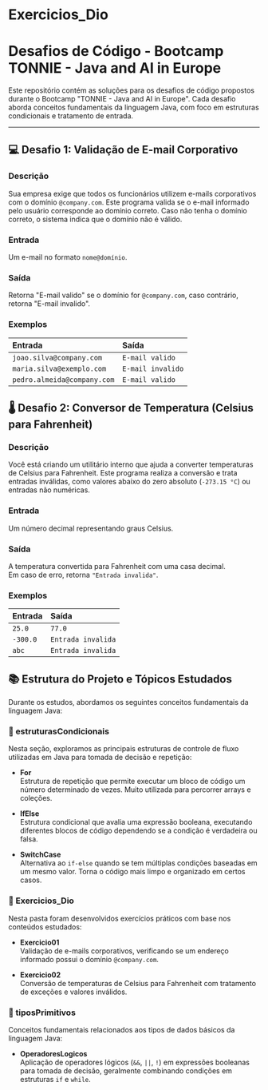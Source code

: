 # Exercicios_Dio
# Desafios de Código - Bootcamp TONNIE - Java and AI in Europe

Este repositório contém as soluções para os desafios de código propostos durante o Bootcamp "TONNIE - Java and AI in Europe". Cada desafio aborda conceitos fundamentais da linguagem Java, com foco em estruturas condicionais e tratamento de entrada.

---

## 💻 Desafio 1: Validação de E-mail Corporativo

### Descrição
Sua empresa exige que todos os funcionários utilizem e-mails corporativos com o domínio `@company.com`. Este programa valida se o e-mail informado pelo usuário corresponde ao domínio correto. Caso não tenha o domínio correto, o sistema indica que o domínio não é válido.

### Entrada
Um e-mail no formato `nome@domínio`.

### Saída
Retorna "E-mail valido" se o domínio for `@company.com`, caso contrário, retorna "E-mail invalido".

### Exemplos
| Entrada                     | Saída           |
| :-------------------------- | :-------------- |
| `joao.silva@company.com`    | `E-mail valido` |
| `maria.silva@exemplo.com`   | `E-mail invalido` |
| `pedro.almeida@company.com` | `E-mail valido` |

## 🌡️ Desafio 2: Conversor de Temperatura (Celsius para Fahrenheit)

### Descrição
Você está criando um utilitário interno que ajuda a converter temperaturas de Celsius para Fahrenheit. Este programa realiza a conversão e trata entradas inválidas, como valores abaixo do zero absoluto (`-273.15 °C`) ou entradas não numéricas.

### Entrada
Um número decimal representando graus Celsius.

### Saída
A temperatura convertida para Fahrenheit com uma casa decimal.  
Em caso de erro, retorna `"Entrada invalida"`.

### Exemplos
| Entrada   | Saída             |
| :-------- | :---------------- |
| `25.0`    | `77.0`            |
| `-300.0`  | `Entrada invalida`|
| `abc`     | `Entrada invalida`|

## 📚 Estrutura do Projeto e Tópicos Estudados

Durante os estudos, abordamos os seguintes conceitos fundamentais da linguagem Java:

### 🔁 estruturasCondicionais
Nesta seção, exploramos as principais estruturas de controle de fluxo utilizadas em Java para tomada de decisão e repetição:

- **For**  
  Estrutura de repetição que permite executar um bloco de código um número determinado de vezes. Muito utilizada para percorrer arrays e coleções.

- **IfElse**  
  Estrutura condicional que avalia uma expressão booleana, executando diferentes blocos de código dependendo se a condição é verdadeira ou falsa.

- **SwitchCase**  
  Alternativa ao `if-else` quando se tem múltiplas condições baseadas em um mesmo valor. Torna o código mais limpo e organizado em certos casos.

### 🧪 Exercicios_Dio
Nesta pasta foram desenvolvidos exercícios práticos com base nos conteúdos estudados:

- **Exercicio01**  
  Validação de e-mails corporativos, verificando se um endereço informado possui o domínio `@company.com`.

- **Exercicio02**  
  Conversão de temperaturas de Celsius para Fahrenheit com tratamento de exceções e valores inválidos.

### 🔢 tiposPrimitivos
Conceitos fundamentais relacionados aos tipos de dados básicos da linguagem Java:

- **OperadoresLogicos**  
  Aplicação de operadores lógicos (`&&`, `||`, `!`) em expressões booleanas para tomada de decisão, geralmente combinando condições em estruturas `if` e `while`.

